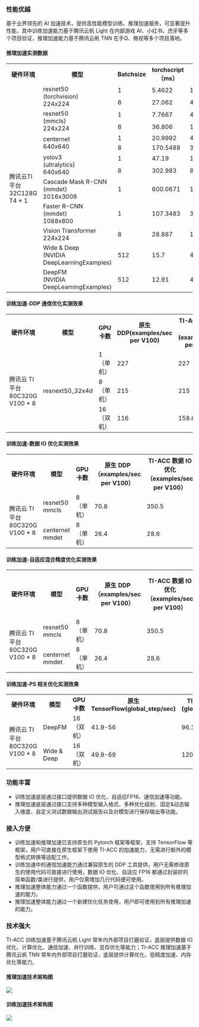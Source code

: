 ### 性能优越
基于业界领先的 AI 加速技术，提供高性能模型训练、推理加速服务，可显著提升性能，其中训练加速能力基于腾讯云帆 Light 在内部游戏 AI、小红书、虎牙等多个项目验证，推理加速能力基于腾讯云帆 TNN 在手Q、微视等多个项目落地。


#### 推理加速实测数据

<table>
     <tr>
         <th>硬件环境</th>  
         <th>模型</th>  
         <th>Batchsize</th> 
				 <th>torchscript（ms）</th>
				 <th>TI-ACC（ms）</th>
				 <th>加速比</th>
     </tr>
  <tr>      
      <td rowspan="13">腾讯云TI 平台 <br>32C128G T4 * 1</td>   
      <td rowspan="2">resnet50<br>(torchvision)<br>224x224</td>   
      <td>1</td>   
			<td>5.4622 </td> 
			<td>1.1482</td> 
			<td>4.8x</td> 
     </tr> 
  <tr>
      <td>8</td>   
      <td>27.062</td>
			<td>4.5707</td>
			<td>5.9x</td>
     </tr> 
  <tr> 
	     <td rowspan="2">resnet50<br>(mmcls)<br>224x224</td>   
       <td>1</td>   
      <td>7.7667</td>   
      <td> 4.3958 </td>   
			<td>1.8x</td>
     </tr> 
		   <tr>      
       <td>8</td>   
      <td>36.806</td>   
      <td>14.1152</td> 
			<td>2.6x</td>
     </tr> 
		 		<tr>      
       <td rowspan="2">centernet<br>640x640</td>   
      <td>1</td>   
			<td>20.9992</td> 
			<td>4.7775</td>
			<td>4.4x</td>
     </tr> 
  <tr>
      <td>8</td>   
      <td>170.5488</td>
			<td>34.3523</td>
			<td>5.0x</td>
     </tr> 
			<tr>      
      <td rowspan="2">yolov3<br>(ultralytics)<br>640x640</td>   
      <td>1</td>   
			<td>47.19</td> 
			<td>10.3671</td>
			<td>4.5x</td>
     </tr> 
  <tr>
      <td>8</td>   
      <td>302.983</td>
			<td>82.6971</td>
			<td>3.7x</td>
     </tr> 
  <tr>  
	    <td>Cascade Mask R-CNN<br>(mmdet)<br>2016x3008</td>  
      <td>1</td>   
      <td>600.0671</td>   
      <td>165.8467</td> 
			<td>3.6x</td>
     </tr> 
		   <tr> 
			 <td>Faster R-CNN<br>(mmdet)<br>1088x800</td>  
       <td>1</td>   
      <td>107.3483</td>   
      <td>35.5021</td>
			<td>3.0x</td>
     </tr> 
		 <tr>      
       <td>Vision Transformer<br>224x224</td>   
      <td>8</td>   
			<td>28.887</td> 
			<td>10.53</td>
			<td>2.7x</td>
     </tr> 
  <tr>
	<td>Wide & Deep<br>(NVIDIA DeepLearningExamples)</td>   
      <td>512</td>   
      <td>15.7</td>
			<td>4.436</td>
			<td>3.5x</td>
     </tr> 
  <tr> 
	<td>DeepFM<br>(NVIDIA DeepLearningExamples)</td>   
       <td>512</td>   
      <td>12.91</td>   
      <td>4.51</td>
			<td>2.9x</td>
     </tr> 
</table>

#### 训练加速-DDP 通信优化实测效果
<table>
     <tr>
         <th>硬件环境</th>  
         <th>模型</th>  
         <th>GPU 卡数</th> 
				 <th>原生 DDP(examples/sec per V100)</th>
				 <th>TI-ACC 通信优化(examples/sec per V100)</th>
     </tr>
  <tr>      
      <td rowspan="3">腾讯云 TI 平台<br>80C320G V100 * 8</td>   
      <td rowspan="3">resnext50_32x4d</td>   
      <td>1（单机）</td>   
			<td>227</td> 
			<td>227</td> 
     </tr> 
		  <tr>        
      <td>8（单机）</td>   
      <td>215</td>   
			<td>215 </td> 
     </tr>
		 		  <tr>        
      <td>16（双机）</td>   
      <td>116</td>   
			<td>158.6 </td> 
     </tr>
</table>

#### 训练加速-数据 IO 优化实测效果

<table>
     <tr>
         <th>硬件环境</th>  
         <th>模型</th>  
         <th>GPU 卡数</th> 
				 <th>原生 DDP（examples/sec per V100）</th>
				 <th>TI-ACC 数据 IO 优化（examples/sec per V100）</th>
     </tr>
  <tr>      
      <td rowspan="2">腾讯云 TI 平台<br>80C320G V100 * 8</td>   
      <td>resnet50<br>mmcls</td>   
      <td>8（单机）</td>   
			<td>70.8</td> 
			<td>350.5</td>
     </tr> 
		  <tr>        
      <td>centernet<br>mmdet</td>   
      <td>8（单机）</td>   
			<td>26.4</td> 
			<td>28.6</td>
     </tr>
</table>

#### 训练加速-自适应混合精度优化实测效果
<table>
     <tr>
         <th>硬件环境</th>  
         <th>模型</th>  
         <th>GPU 卡数</th> 
				 <th>原生 DDP（examples/sec per V100）</th>
				 <th>TI-ACC 数据 IO 优化（examples/sec per V100）</th>
				 <th>TI-ACC 数据 IO + 自适应混合精度优化（examples/sec per V100）</th>
     </tr>
  <tr>      
      <td rowspan="2">腾讯云 TI 平台<br>80C320G V100 * 8</td>   
      <td>resnet50<br>mmcls</td>   
      <td>8（单机）</td>   
			<td>70.8</td> 
			<td>350.5</td>
			<td>379.2</td>
     </tr> 
		  <tr>        
      <td>centernet<br>mmdet</td>   
      <td>8（单机）</td>   
			<td>26.4</td> 
			<td>28.6</td>
			<td>30.6</td>
     </tr>
</table>

#### 训练加速-PS 相关优化实测效果

<table>
     <tr>
         <th>硬件环境</th>  
         <th>模型</th>  
         <th>GPU 卡数</th> 
				 <th> 原生 TensorFlow(global_step/sec) </th>
				 <th>TI-ACC优化后(global_step/sec)</th>
     </tr>
  <tr>      
      <td rowspan="2">腾讯云 TI平台<br>80C320G V100 * 8</td>   
      <td>DeepFM</td>   
      <td>16（双机）</td>   
			<td>41.9-56</td> 
			<td>96.1-103.3</td>
     </tr> 
		  <tr>        
      <td>Wide & Deep </td>   
      <td>16（双机）</td>   
			<td>49.9-69</td> 
			<td>120-128</td>
     </tr>
</table>



### 功能丰富
- 训练加速底层通过接口提供数据 IO 优化、自适应FP16、通信加速等功能。
- 推理加速底层通过接口支持多种模型输入格式、多种优化级别、固定&动态输入维度、自定义测试数据输出测试报告以及对模型进行保存输出等功能。

### 接入方便
- 训练加速和推理加速已支持原生的 Pytorch 框架等框架，支持 TensorFlow 等框架，用户可直接在原生框架下使用 TI-ACC 的加速能力，无需进行额外的模型格式转换等适配工作。
- 训练加速中的通信加速能力通过兼容原生的 DDP 工具提供，用户无需修改原生的使用代码可直接进行使用，数据 IO 优化、自适应 FP16 都通过封装好的简单函数/类进行提供，用户仅需增加几行代码便可使用。
- 推理加速整体能力通过一个函数提供，用户可通过这个函数使用到所有推理加速的能力。
- 推理加速整体能力通过一个新建优化任务使用，用户即可使用到所有推理加速的能力。


### 技术强大
TI-ACC 训练加速基于腾讯云帆 Light 常年内外部项目打磨验证，底层提供数据 IO 优化、计算优化、通信加速、并行训练、显存优化等能力；TI-ACC 推理加速基于腾讯云帆 TNN 常年内外部项目打磨验证，底层提供计算优化、低精度加速、内存优化等能力。



#### 推理加速技术架构图
![](https://qcloudimg.tencent-cloud.cn/raw/e0093bf0541251cc49807bb8952a4297.png)

#### 训练加速技术架构图
![](https://qcloudimg.tencent-cloud.cn/raw/a0c1944161b847fa13c7518284f3f356.png)


